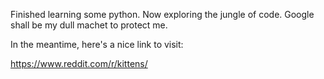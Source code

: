 Finished learning some python. Now exploring the jungle of code. Google shall be my dull machet to protect me.

In the meantime, here's a nice link to visit:

https://www.reddit.com/r/kittens/
